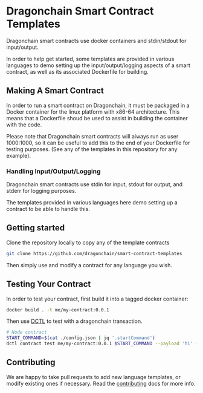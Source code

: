 # Dragonchain Smart Contract Templates

Dragonchain smart contracts use docker containers and stdin/stdout for input/output.

In order to help get started, some templates are provided in various languages to demo setting up the input/output/logging aspects of a smart contract, as well as its associated Dockerfile for building.

## Making A Smart Contract

In order to run a smart contract on Dragonchain, it must be packaged in a Docker container for the linux platform with x86-64 architecture. This means that a Dockerfile shoud be used to assist in building the container with the code.

Please note that Dragonchain smart contracts will always run as user 1000:1000, so it can be useful to add this to the end of your Dockerfile for testing purposes. (See any of the templates in this repository for any example).

### Handling Input/Output/Logging

Dragonchain smart contracts use stdin for input, stdout for output, and stderr for logging purposes.

The templates provided in various languages here demo setting up a contract to be able to handle this.

## Getting started

Clone the repository locally to copy any of the template contracts

```sh
git clone https://github.com/dragonchain/smart-contract-templates
```

Then simply use and modify a contract for any language you wish.

## Testing Your Contract

In order to test your contract, first build it into a tagged docker container:
```sh
docker build . -t me/my-contract:0.0.1
```

Then use [DCTL](https://github.com/dragonchain/dctl) to test with a dragonchain transaction.
```sh
# Node contract
START_COMMAND=$(cat ./config.json | jq '.startCommand')
dctl contract test me/my-contract:0.0.1 $START_COMMAND --payload 'hi' -t 'MytxnTag'
```

## Contributing
We are happy to take pull requests to add new language templates, or modify existing ones if necessary.
Read the [contributing](./CONTRIBUTING.md) docs for more info.


